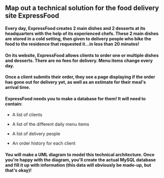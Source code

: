 ## Map out a technical solution for the food delivery site ExpressFood

#### Every day, ExpressFood creates 2 main dishes and 2 desserts at its headquarters with the help of its experienced chefs. These 2 main dishes are stored in a cold setting, then given to delivery people who bike the food to the residence that requested it...**in less than 20 minutes!**

#### On its website, ExpressFood allows clients to order one or multiple dishes and desserts. There are no fees for delivery. Menu items change every day. 

#### Once a client submits their order, they see a page displaying if the order has gone out for delivery yet, as well as an estimate for their meal's arrival time.

#### ExpressFood needs you to make a database for them! It will need to contain: 

- A list of clients

- A list of the different daily menu items

- A list of delivery people

- An order history for each client

#### You will make a UML diagram to model this technical architecture. Once you're happy with the diagram, you'll create the actual MySQL database and fill it up with information (this data will obviously be made-up, but that's okay)!
